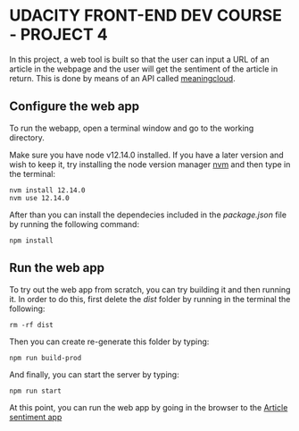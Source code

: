 # UDACITY FRONT-END DEV COURSE - PROJECT 4

In this project, a web tool is built so that the user can input a URL of an article in the webpage and the user will get the sentiment of the article in return. This is done by means of an API called [meaningcloud](https://www.meaningcloud.com).
## Configure the web app

To run the webapp, open a terminal window and go to the working directory. 

Make sure you have node v12.14.0 installed. If you have a later version and wish to keep it, try installing the node version manager [nvm](https://github.com/nvm-sh/nvm) and then type in the terminal:

```
nvm install 12.14.0
nvm use 12.14.0
```

After than you can install the dependecies included in the *package.json* file by running the following command:

```
npm install
```

## Run the web app

To try out the web app from scratch, you can try building it and then running it. In order to do this, first delete the *dist* folder by running in the terminal the following:

```
rm -rf dist
```

Then you can create re-generate this folder by typing:

```
npm run build-prod
```
And finally, you can start the server by typing:
```
npm run start
```

At this point, you can run the web app by going in the browser to the [Article sentiment app](http://localhost:3000/)


